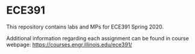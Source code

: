 # ECE391

This repository contains labs and MPs for ECE391 Spring 2020.

Additional information regarding each assignment can be found in course webpage: https://courses.engr.illinois.edu/ece391/

